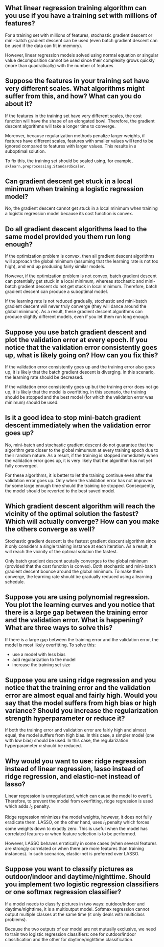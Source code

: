 ## What linear regression training algorithm can you use if you have a training set with millions of features?

For a training set with millions of features, stochastic gradient descent or mini-batch gradient descent can be used (even batch gradient descent can be used if the data can fit in memory).

However, linear regression models solved using normal equation or singular value decomposition cannot be used since their complexity grows quickly (more than quadratically) with the number of features.

## Suppose the features in your training set have very different scales. What algorithms might suffer from this, and how? What can you do about it?

If the features in the training set have very different scales, the cost function will have the shape of an elongated bowl. Therefore, the gradient descent algorithms will take a longer time to converge.

Moreover, because regularization methods penalize larger weights, if features have different scales, features with smaller values will tend to be ignored compared to features with larger values. This results in a suboptimal solution.

To fix this, the training set should be scaled using, for example, `sklearn.preprocessing.StandardScaler`.

## Can gradient descent get stuck in a local minimum when training a logistic regression model?

No, the gradient descent cannot get stuck in a local minimum when training a logistic regression model because its cost function is convex.

## Do all gradient descent algorithms lead to the same model provided you them run long enough?

If the optimization problem is convex, then all gradient descent algorithms will approach the global minimum (assuming that the learning rate is not too high), and end up producing fairly similar models.

However, if the optimization problem is not convex, batch gradient descent can potentially get stuck in a local minimum, whereas stochastic and mini-batch gradient descent do not get stuck in local minimum. Therefore, batch gradient descent can produce a suboptimal model.

If the learning rate is not reduced gradually, stochastic and mini-batch gradient descent will never truly converge (they will dance around the global minimum). As a result, these gradient descent algorithms can produce slightly different models, even if you let them run long enough.

## Suppose you use batch gradient descent and plot the validation error at every epoch. If you notice that the validation error consistently goes up, what is likely going on? How can you fix this?

If the validation error consistently goes up and the training error also goes up, it is likely that the batch gradient descent is diverging. In this scenario, the learning rate should be decreased.

If the validation error consistently goes up but the training error does not go up, it is likely that the model is overfitting. In this scenario, the training should be stopped and the best model (for which the validation error was minimum) should be used.

## Is it a good idea to stop mini-batch gradient descent immediately when the validation error goes up?

No, mini-batch and stochastic gradient descent do not guarantee that the algorithm gets closer to the global mimumum at every training epoch due to their random nature. As a result, if the training is stopped immediately when the validation error goes up, it is very likely that the algorithm has not yet fully converged.

For these algorithms, it is better to let the training continue even after the validation error goes up. Only when the validation error has not improved for some large enough time should the training be stopped. Consequently, the model should be reverted to the best saved model.

## Which gradient descent algorithm will reach the vicinity of the optimal solution the fastest? Which will actually converge? How can you make the others converge as well?

Stochastic gradient descent is the fastest gradient descent algorithm since it only considers a single training instance at each iteration. As a result, it will reach the vicinity of the optimal solution the fastest.

Only batch gradient descent acutally converges to the global minimum (provided that the cost function is convex). Both stochastic and mini-batch gradient descent bounce around the global minimum. To make them converge, the learning rate should be gradually reduced using a learning schedule.

## Suppose you are using polynomial regression. You plot the learning curves and you notice that there is a large gap between the training error and the validation error. What is happening? What are three ways to solve this?

If there is a large gap between the training error and the validation error, the model is most likely overfitting. To solve this:

- use a model with less bias
- add regularization to the model
- increase the training set size

## Suppose you are using ridge regression and you notice that the training error and the validation error are almost equal and fairly high. Would you say that the model suffers from high bias or high variance? Should you increase the regularization strength hyperparameter or reduce it?

If both the training error and validation error are fairly high and almost equal, the model suffers from high bias. In this case, a simpler model (one with low bias) should be used. In this case, the regularization hyperparameter $\alpha$ should be reduced.

## Why would you want to use: ridge regression instead of linear regression, lasso instead of ridge regression, and elastic-net instead of lasso?

Linear regression is unregularized, which can cause the model to overfit. Therefore, to prevent the model from overfitting, ridge regression is used which adds $l_2$ penalty.

Ridge regression minimizes the model weights, however, it does not fully eradicate them. LASSO, on the other hand, uses $l_1$ penalty which forces some weights down to exactly zero. This is useful when the model has correlated features or when feature selection is to be performed.

However, LASSO behaves erratically in some cases (when several features are strongly correlated or when there are more features than training instances). In such scenarios, elastic-net is preferred over LASSO.

## Suppose you want to classify pictures as outdoor/indoor and daytime/nighttime. Should you implement two logistic regression classifiers or one softmax regression classifier?

If a model needs to classify pictures in two ways: outdoor/indoor and daytime/nighttime, it is a multioutput model. Softmax regression cannot output multiple classes at the same time (it only deals with multiclass problems).

Because the two outputs of our model are not mutually exclusive, we need to train two logistic regression classifiers: one for outdoor/indoor classification and the other for daytime/nighttime classification.

